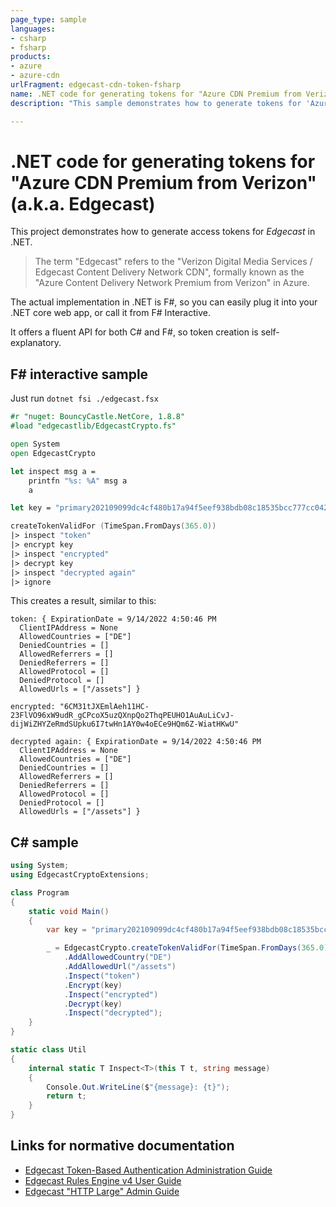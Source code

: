 ```yaml
---
page_type: sample
languages:
- csharp
- fsharp
products:
- azure
- azure-cdn
urlFragment: edgecast-cdn-token-fsharp
name: .NET code for generating tokens for "Azure CDN Premium from Verizon" (a.k.a. Edgecast)
description: "This sample demonstrates how to generate tokens for 'Azure CDN Premium from Verizon', so only authorized parties can download an asset from the CDN."

---
```


# .NET code for generating tokens for "Azure CDN Premium from Verizon" (a.k.a. Edgecast)

This project demonstrates how to generate access tokens for *Edgecast* in .NET.

> The term "Edgecast" refers to the "Verizon Digital Media Services / Edgecast Content Delivery Network CDN", formally known as the "Azure Content Delivery Network Premium from Verizon" in Azure.

The actual implementation in .NET is F#, so you can easily plug it into your .NET core web app, or call it from F# Interactive. 

It offers a fluent API for both C# and F#, so token creation is self-explanatory.

## F# interactive sample

Just run `dotnet fsi ./edgecast.fsx`

```fsharp
#r "nuget: BouncyCastle.NetCore, 1.8.8"
#load "edgecastlib/EdgecastCrypto.fs"

open System
open EdgecastCrypto

let inspect msg a =
    printfn "%s: %A" msg a
    a

let key = "primary202109099dc4cf480b17a94f5eef938bdb08c18535bcc777cc0420c29133d0134d635aa78a1e28f6b883619ed5f920bd3cd79bfe10c42b5d96b7eeb84571ceee4cb51d89"

createTokenValidFor (TimeSpan.FromDays(365.0))
|> inspect "token"
|> encrypt key
|> inspect "encrypted"
|> decrypt key
|> inspect "decrypted again"
|> ignore
```

This creates a result, similar to this:

```text
token: { ExpirationDate = 9/14/2022 4:50:46 PM
  ClientIPAddress = None
  AllowedCountries = ["DE"]
  DeniedCountries = []
  AllowedReferrers = []
  DeniedReferrers = []
  AllowedProtocol = []
  DeniedProtocol = []
  AllowedUrls = ["/assets"] }

encrypted: "6CM31tJXEmlAeh11HC-23FlVO96xW9udR_gCPcoX5uzQXnpQo2ThqPEUHO1AuAuLiCvJ-dijWiZHYZeRmdSUpku6I7twHn1AY0w4oECe9HQm6Z-WiatHKwU"

decrypted again: { ExpirationDate = 9/14/2022 4:50:46 PM
  ClientIPAddress = None
  AllowedCountries = ["DE"]
  DeniedCountries = []
  AllowedReferrers = []
  DeniedReferrers = []
  AllowedProtocol = []
  DeniedProtocol = []
  AllowedUrls = ["/assets"] }
```

## C# sample

```csharp
using System;
using EdgecastCryptoExtensions;

class Program
{
    static void Main()
    {
        var key = "primary202109099dc4cf480b17a94f5eef938bdb08c18535bcc777cc0420c29133d0134d635aa78a1e28f6b883619ed5f920bd3cd79bfe10c42b5d96b7eeb84571ceee4cb51d89";

        _ = EdgecastCrypto.createTokenValidFor(TimeSpan.FromDays(365.0))
            .AddAllowedCountry("DE")
            .AddAllowedUrl("/assets")
            .Inspect("token")
            .Encrypt(key)
            .Inspect("encrypted")
            .Decrypt(key)
            .Inspect("decrypted");
    }
}

static class Util
{
    internal static T Inspect<T>(this T t, string message)
    {
        Console.Out.WriteLine($"{message}: {t}");
        return t;
    }
}
```

## Links for normative documentation

- [Edgecast Token-Based Authentication Administration Guide](https://docs.edgecast.com/pdfs/VDMS_Token-Based_Authentication_Admin_Guide.pdf)
- [Edgecast Rules Engine v4 User Guide](https://docs.edgecast.com/pdfs/VDMS_Rules_Engine_v4_User_Guide.pdf)
- [Edgecast "HTTP Large" Admin Guide](https://docs.edgecast.com/pdfs/VDMS_HTTP_Large_Admin_Guide.pdf)
